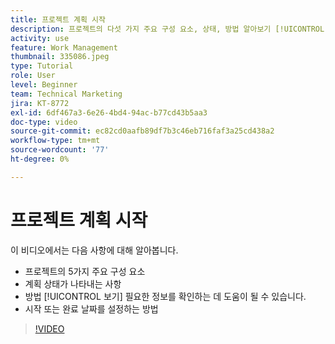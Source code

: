 ```yaml
---
title: 프로젝트 계획 시작
description: 프로젝트의 다섯 가지 주요 구성 요소, 상태, 방법 알아보기 [!UICONTROL 보기] 관련 정보를 확인하고 시작 또는 기한을 설정하는 방법에 대해 알아볼 수 있습니다.
activity: use
feature: Work Management
thumbnail: 335086.jpeg
type: Tutorial
role: User
level: Beginner
team: Technical Marketing
jira: KT-8772
exl-id: 6df467a3-6e26-4bd4-94ac-b77cd43b5aa3
doc-type: video
source-git-commit: ec82cd0aafb89df7b3c46eb716faf3a25cd438a2
workflow-type: tm+mt
source-wordcount: '77'
ht-degree: 0%

---
```


# 프로젝트 계획 시작

이 비디오에서는 다음 사항에 대해 알아봅니다.

* 프로젝트의 5가지 주요 구성 요소
* 계획 상태가 나타내는 사항
* 방법 [!UICONTROL 보기] 필요한 정보를 확인하는 데 도움이 될 수 있습니다.
* 시작 또는 완료 날짜를 설정하는 방법

>[!VIDEO](https://video.tv.adobe.com/v/335086/?quality=12&learn=on)
